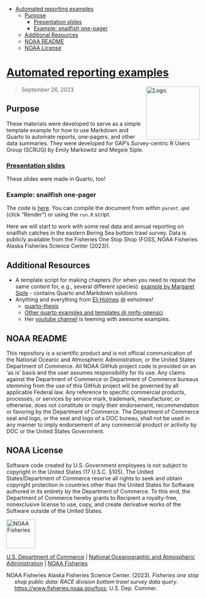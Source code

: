 - [Automated reporting examples](#automated-reporting-examples)
  - [Purpose](#purpose)
    - [Presentation slides](#presentation-slides)
    - [Example: snailfish one-pager](#example-snailfish-one-pager)
  - [Additional Resources](#additional-resources)
  - [NOAA README](#noaa-readme)
  - [NOAA License](#noaa-license)

<!-- README.md is generated from README.Rmd. Please edit that file -->

# [Automated reporting examples](https://github.com/scruglife/automated-reports-2023)

<img src="https://avatars.githubusercontent.com/u/91760178?s=96&amp;v=4" alt="Logo." align="right" width="139" height="139"/>

> September 26, 2023

## Purpose

These materials were developed to serve as a simple template example for
how to use Markdown and Quarto to automate reports, one-pagers, and
other data summaries. They were developed for GAP’s Survey-centric R
Users Group (SCRUG) by Emily Markowitz and Megsie Siple.

### [Presentation slides](https://scruglife.github.io/automated-reports-2023/#/title-slide)

These slides were made in Quarto, too!

### Example: snailfish one-pager

The code is
[here](https://github.com/scruglife/automated-reports-2023/tree/main).
You can compile the document from within `parent.qmd` (click “Render”)
or using the `run.R` script.

Here we will start to work with some real data and annual reporting on
snailfish catches in the eastern Bering Sea bottom trawl survey. Data is
publicly available from the Fisheries One Stop Shop (FOSS, NOAA
Fisheries Alaska Fisheries Science Center (2023)).

## Additional Resources

- A template script for making chapters (for when you need to repeat the
  same content for, e.g., several different species): [example by
  Margaret
  Siple](https://github.com/MargaretSiple-NOAA/parameterized-indexing-example) -
  contains Quarto and Markdown solutions
- Anything and everything from [Eli Holmes](http://eeholmes.github.io/)
  @ eeholmes!
  - [quarto-thesis](https://github.com/nmfs-opensci/quarto-thesis)
  - [Other quarto examples and templates @
    nmfs-opensci](https://github.com/orgs/nmfs-opensci/repositories?q=quarto&type=all&language=&sort=)
  - Her [youtube
    channel](https://www.youtube.com/@eeholmes-datascience4849) is
    teeming with awesome examples.

## NOAA README

This repository is a scientific product and is not official
communication of the National Oceanic and Atmospheric Administration, or
the United States Department of Commerce. All NOAA GitHub project code
is provided on an ‘as is’ basis and the user assumes responsibility for
its use. Any claims against the Department of Commerce or Department of
Commerce bureaus stemming from the use of this GitHub project will be
governed by all applicable Federal law. Any reference to specific
commercial products, processes, or services by service mark, trademark,
manufacturer, or otherwise, does not constitute or imply their
endorsement, recommendation or favoring by the Department of Commerce.
The Department of Commerce seal and logo, or the seal and logo of a DOC
bureau, shall not be used in any manner to imply endorsement of any
commercial product or activity by DOC or the United States Government.

## NOAA License

Software code created by U.S. Government employees is not subject to
copyright in the United States (17 U.S.C. §105). The United
States/Department of Commerce reserve all rights to seek and obtain
copyright protection in countries other than the United States for
Software authored in its entirety by the Department of Commerce. To this
end, the Department of Commerce hereby grants to Recipient a
royalty-free, nonexclusive license to use, copy, and create derivative
works of the Software outside of the United States.

<img src="https://raw.githubusercontent.com/nmfs-general-modeling-tools/nmfspalette/main/man/figures/noaa-fisheries-rgb-2line-horizontal-small.png" alt="NOAA Fisheries" height="75"/>

[U.S. Department of Commerce](https://www.commerce.gov/) \| [National
Oceanographic and Atmospheric Administration](https://www.noaa.gov) \|
[NOAA Fisheries](https://www.fisheries.noaa.gov/)

<div id="refs" class="references csl-bib-body hanging-indent"
line-spacing="2">

<div id="ref-FOSSAFSCData" class="csl-entry">

NOAA Fisheries Alaska Fisheries Science Center. (2023). *Fisheries one
stop shop public data: RACE division bottom trawl survey data query*.
https://www.fisheries.noaa.gov/foss; U.S. Dep. Commer.

</div>

</div>

